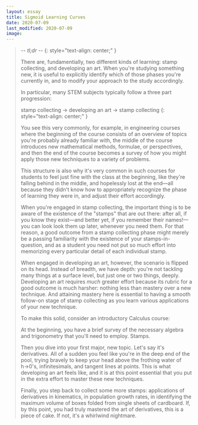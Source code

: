 ```yaml
---
layout: essay
title: Sigmoid Learning Curves
date: 2020-07-09
last_modified: 2020-07-09
image: 
---
```


> *-- tl;dr --*
> {: style="text-align: center;" }
> 
> There are, fundamentially, two different kinds of learning: stamp collecting, and developing an art. When you're studying something new, it is useful to explicitly identify which of those phases you're currently in, and to modify your approach to the study accordingly.
> 
> In particular, many STEM subjects typically follow a three part progression:
> 
> stamp collecting → developing an art → stamp collecting
> {: style="text-align: center;" }
> 
> You see this very commonly, for example, in engineering courses where the beginning of the course consists of an overview of topics you're probably already familiar with, the middle of the course introduces new mathematical methods, formulae, or perspectives, and then the end of the course becomes a survey of how you might apply those new techniques to a variety of problems.
> 
> This structure is also why it's very common in such courses for students to feel just fine with the class at the beginning, like they're falling behind in the middle, and hopelessly lost at the end—all because they didn't know how to appropriately recognize the phase of learning they were in, and adjust their effort accordingly.<!--more-->
> 
> When you're engaged in stamp collecting, the important thing is to be aware of the existence of the "stamps" that are out there: after all, if you know they exist—and better yet, if you remember their names!—you can look look them up later, whenever you need them. For that reason, a good outcome from a stamp collecting phase might merely be a passing familiarity with the existence of your stamps-in-question, and as a student you need not put so much effort into memorizing every particular detail of each individual stamp.
> 
> When engaged in developing an art, however, the scenario is flipped on its head. Instead of breadth, we have depth: you're not tackling many things at a surface level, but just one or two things, deeply. Developing an art requires *much* greater effort because its rubric for a good outcome is much harsher: nothing less than mastery over a new technique. And attaining mastery here is essential to having a smooth follow-on stage of stamp collecting as you learn various applications of your new technique.
> 
> To make this solid, consider an introductory Calculus course:
> 
> At the beginning, you have a brief survey of the necessary algebra and trigonometry that you'll need to employ. Stamps.
> 
> Then you dive into your first major, new topic. Let's say it's derivatives. All of a sudden you feel like you're in the deep end of the pool, trying bravely to keep your head above the frothing water of h→0's, infinitesimals, and tangent lines at points. This is what developing an art feels like, and it is at this point essential that you put in the extra effort to master these new techniques.
> 
> Finally, you step back to collect some more stamps: applications of derivatives in kinematics, in population growth rates, in identifying the maximum volume of boxes folded from single sheets of cardboard. If, by this point, you had truly mastered the art of derivatives, this is a piece of cake. If not, it's a whirlwind nightmare.


